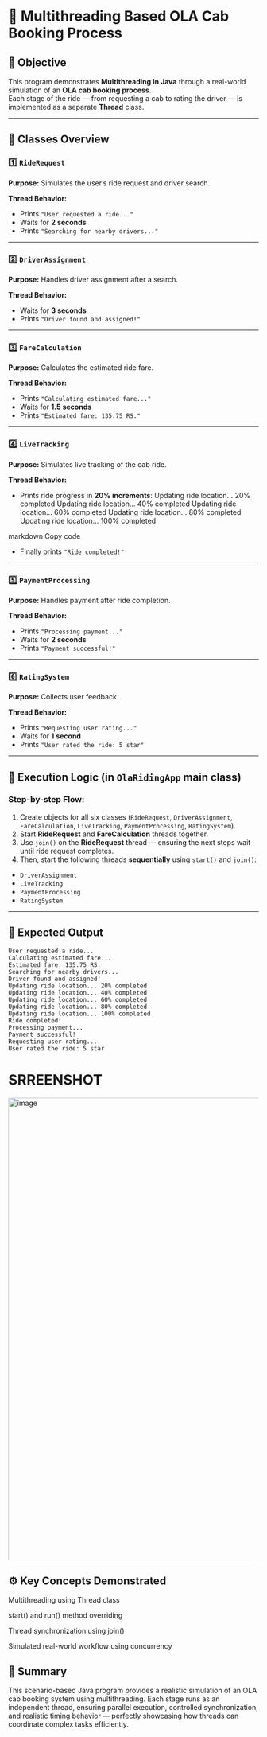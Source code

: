 # 🚖 Multithreading Based OLA Cab Booking Process

## 🎯 Objective
This program demonstrates **Multithreading in Java** through a real-world simulation of an **OLA cab booking process**.  
Each stage of the ride — from requesting a cab to rating the driver — is implemented as a separate **Thread** class.

---

## 🧩 Classes Overview

### 1️⃣ `RideRequest`
**Purpose:** Simulates the user’s ride request and driver search.

**Thread Behavior:**
- Prints `"User requested a ride..."`
- Waits for **2 seconds**
- Prints `"Searching for nearby drivers..."`

---

### 2️⃣ `DriverAssignment`
**Purpose:** Handles driver assignment after a search.

**Thread Behavior:**
- Waits for **3 seconds**
- Prints `"Driver found and assigned!"`

---

### 3️⃣ `FareCalculation`
**Purpose:** Calculates the estimated ride fare.

**Thread Behavior:**
- Prints `"Calculating estimated fare..."`
- Waits for **1.5 seconds**
- Prints `"Estimated fare: 135.75 RS."`

---

### 4️⃣ `LiveTracking`
**Purpose:** Simulates live tracking of the cab ride.

**Thread Behavior:**
- Prints ride progress in **20% increments**:
Updating ride location... 20% completed
Updating ride location... 40% completed
Updating ride location... 60% completed
Updating ride location... 80% completed
Updating ride location... 100% completed

markdown
Copy code
- Finally prints `"Ride completed!"`

---

### 5️⃣ `PaymentProcessing`
**Purpose:** Handles payment after ride completion.

**Thread Behavior:**
- Prints `"Processing payment..."`
- Waits for **2 seconds**
- Prints `"Payment successful!"`

---

### 6️⃣ `RatingSystem`
**Purpose:** Collects user feedback.

**Thread Behavior:**
- Prints `"Requesting user rating..."`
- Waits for **1 second**
- Prints `"User rated the ride: 5 star"`

---

## 🧠 Execution Logic (in `OlaRidingApp` main class)

### Step-by-step Flow:
1. Create objects for all six classes (`RideRequest`, `DriverAssignment`, `FareCalculation`, `LiveTracking`, `PaymentProcessing`, `RatingSystem`).
2. Start **RideRequest** and **FareCalculation** threads together.
3. Use `join()` on the **RideRequest** thread — ensuring the next steps wait until ride request completes.
4. Then, start the following threads **sequentially** using `start()` and `join()`:
 - `DriverAssignment`
 - `LiveTracking`
 - `PaymentProcessing`
 - `RatingSystem`

---

## 🧾 Expected Output

```text
User requested a ride...
Calculating estimated fare...
Estimated fare: 135.75 RS.
Searching for nearby drivers...
Driver found and assigned!
Updating ride location... 20% completed
Updating ride location... 40% completed
Updating ride location... 60% completed
Updating ride location... 80% completed
Updating ride location... 100% completed
Ride completed!
Processing payment...
Payment successful!
Requesting user rating...
User rated the ride: 5 star
```
# SRREENSHOT 

<img width="1396" height="930" alt="image" src="https://github.com/user-attachments/assets/28644213-4f01-4675-946f-c62e7f4a3fe2" />

## ⚙️ Key Concepts Demonstrated
Multithreading using Thread class

start() and run() method overriding

Thread synchronization using join()

Simulated real-world workflow using concurrency

## 🏁 Summary
This scenario-based Java program provides a realistic simulation of an OLA cab booking system using multithreading.
Each stage runs as an independent thread, ensuring parallel execution, controlled synchronization, and realistic timing behavior — perfectly showcasing how threads can coordinate complex tasks efficiently.
